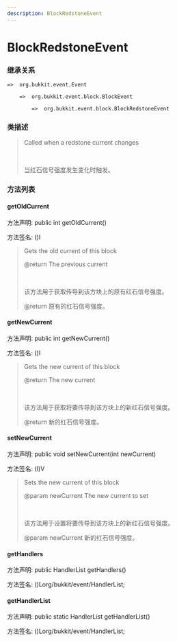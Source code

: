 ```yaml
---
description: BlockRedstoneEvent
---
```


# BlockRedstoneEvent

### 继承关系

    =>  org.bukkit.event.Event

        =>  org.bukkit.event.block.BlockEvent

            =>  org.bukkit.event.block.BlockRedstoneEvent

### 类描述

> Called when a redstone current changes
> 
> <br>
> 
> 当红石信号强度发生变化时触发。

### 方法列表

#### getOldCurrent

方法声明: public int getOldCurrent()

方法签名: ()I

> Gets the old current of this block
> 
> @return The previous current
> 
> <br>
> 
> 该方法用于获取传导到该方块上的原有红石信号强度。
> 
> @return 原有的红石信号强度。

#### getNewCurrent

方法声明: public int getNewCurrent()

方法签名: ()I

> Gets the new current of this block
> 
> @return The new current
> 
> <br>
> 
> 该方法用于获取将要传导到该方块上的新红石信号强度。
> 
> @return 新的红石信号强度。

#### setNewCurrent

方法声明: public void setNewCurrent(int newCurrent)

方法签名: (I)V

> Sets the new current of this block
> 
> @param newCurrent The new current to set
> 
> <br>
> 
> 该方法用于设置将要传导到该方块上的新红石信号强度。
> 
> @param newCurrent 新的红石信号强度。

#### getHandlers

方法声明: public HandlerList getHandlers()

方法签名: ()Lorg/bukkit/event/HandlerList;

#### getHandlerList

方法声明: public static HandlerList getHandlerList()

方法签名: ()Lorg/bukkit/event/HandlerList;